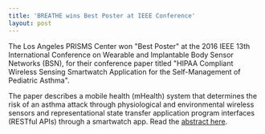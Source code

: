```yaml
---
title: 'BREATHE wins Best Poster at IEEE Conference'
layout: post
---
```


The Los Angeles PRISMS Center won "Best Poster" at the 2016 IEEE 13th International Conference on Wearable and Implantable Body Sensor Networks (BSN), for their conference paper titled "HIPAA Compliant Wireless Sensing Smartwatch Application for the Self-Management of Pediatric Asthma". 

The paper describes a mobile health (mHealth) system that determines the risk of an asthma attack through physiological and environmental wireless sensors and representational state transfer application program interfaces (RESTful APIs) through a smartwatch app. Read the <a href="http://ieeexplore.ieee.org/document/7516231/">abstract here</a>.
